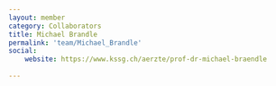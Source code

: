 ```yaml
---
layout: member
category: Collaborators
title: Michael Brandle
permalink: 'team/Michael_Brandle'
social:
    website: https://www.kssg.ch/aerzte/prof-dr-michael-braendle
    
---
```

